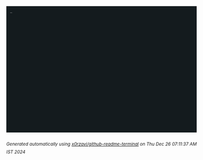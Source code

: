<div align="justify">
<picture>
    <source media="(prefers-color-scheme: dark)" srcset="./output.gif">
    <source media="(prefers-color-scheme: light)" srcset="./output.gif">
    <img alt="GIFOS" src="output.gif">
</picture>

<sub><i>Generated automatically using [x0rzavi/github-readme-terminal](https://github.com/x0rzavi/github-readme-terminal) on Thu Dec 26 07:11:37 AM IST 2024</i></sub>

<!-- <details>
<summary>More details</summary>

</details> -->
</div>

<!-- Image deletion URL: NONE -->